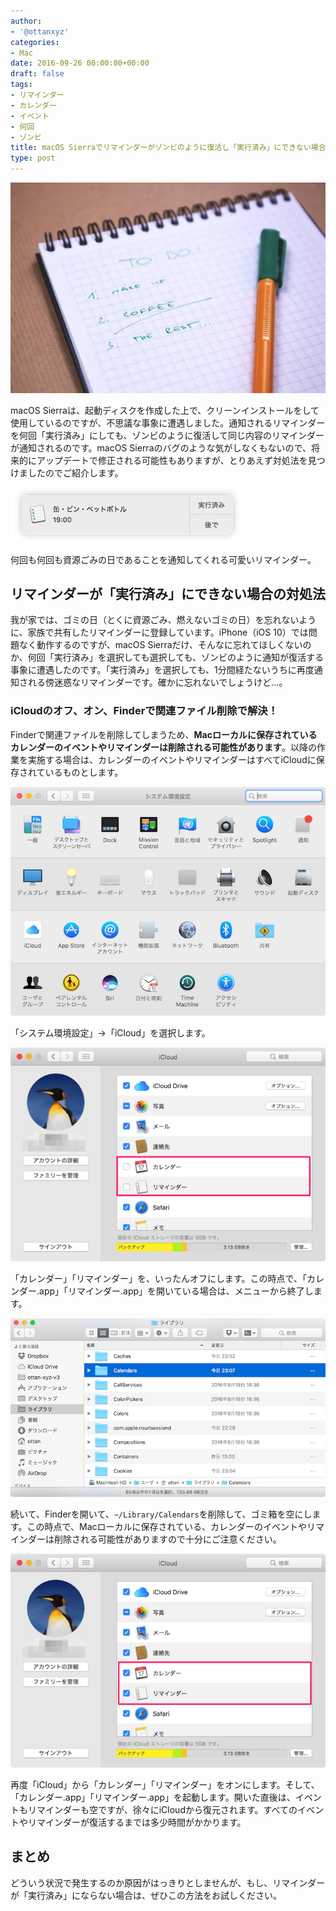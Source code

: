 ```yaml
---
author:
- '@ottanxyz'
categories:
- Mac
date: 2016-09-26 00:00:00+00:00
draft: false
tags:
- リマインダー
- カレンダー
- イベント
- 何回
- ゾンビ
title: macOS Sierraでリマインダーがゾンビのように復活し「実行済み」にできない場合の対処法
type: post
---
```


![](160926-57e92d41e52f6.jpg)






macOS Sierraは、起動ディスクを作成した上で、クリーンインストールをして使用しているのですが、不思議な事象に遭遇しました。通知されるリマインダーを何回「実行済み」にしても、ゾンビのように復活して同じ内容のリマインダーが通知されるのです。macOS Sierraのバグのような気がしなくもないので、将来的にアップデートで修正される可能性もありますが、とりあえず対処法を見つけましたのでご紹介します。





![](160926-57e92d48809ec.png)






何回も何回も資源ごみの日であることを通知してくれる可愛いリマインダー。





## リマインダーが「実行済み」にできない場合の対処法





我が家では、ゴミの日（とくに資源ごみ、燃えないゴミの日）を忘れないように、家族で共有したリマインダーに登録しています。iPhone（iOS 10）では問題なく動作するのですが、macOS Sierraだけ、そんなに忘れてほしくないのか、何回「実行済み」を選択しても選択しても、ゾンビのように通知が復活する事象に遭遇したのです。「実行済み」を選択しても、1分間経たないうちに再度通知される傍迷惑なリマインダーです。確かに忘れないでしょうけど…。





### iCloudのオフ、オン、Finderで関連ファイル削除で解決！





Finderで関連ファイルを削除してしまうため、**Macローカルに保存されているカレンダーのイベントやリマインダーは削除される可能性があります**。以降の作業を実施する場合は、カレンダーのイベントやリマインダーはすべてiCloudに保存されているものとします。





![](160926-57e92d4d264d7.png)






「システム環境設定」→「iCloud」を選択します。





![](160926-57e92d53347b2.png)






「カレンダー」「リマインダー」を、いったんオフにします。この時点で、「カレンダー.app」「リマインダー.app」を開いている場合は、メニューから終了します。





![](160926-57e92d57d429a.png)






続いて、Finderを開いて、`~/Library/Calendars`を削除して、ゴミ箱を空にします。この時点で、Macローカルに保存されている、カレンダーのイベントやリマインダーは削除される可能性がありますので十分にご注意ください。





![](160926-57e92d5d37325.png)






再度「iCloud」から「カレンダー」「リマインダー」をオンにします。そして、「カレンダー.app」「リマインダー.app」を起動します。開いた直後は、イベントもリマインダーも空ですが、徐々にiCloudから復元されます。すべてのイベントやリマインダーが復活するまでは多少時間がかかります。





## まとめ





どういう状況で発生するのか原因がはっきりとしませんが、もし、リマインダーが「実行済み」にならない場合は、ぜひこの方法をお試しください。